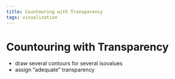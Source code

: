 ```yaml
---
title: Countouring with Transparency
tags: visualization
---
```


# Countouring with Transparency
- draw several contours for several isovalues
- assign “adequate” transparency






